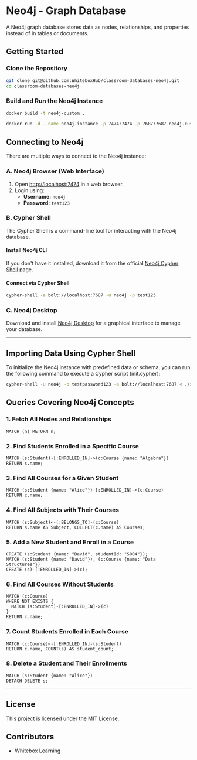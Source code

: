 # Neo4j - Graph Database
A Neo4j graph database stores data as nodes, relationships, and properties instead of in tables or documents. 

## Getting Started

### Clone the Repository
```sh
git clone git@github.com:WhiteboxHub/classroom-databases-neo4j.git
cd classroom-databases-neo4j
```

### Build and Run the Neo4j Instance
```sh
docker build -t neo4j-custom .

docker run -d --name neo4j-instance -p 7474:7474 -p 7687:7687 neo4j-custom
```

## Connecting to Neo4j
There are multiple ways to connect to the Neo4j instance:

### A. Neo4j Browser (Web Interface)
1. Open [http://localhost:7474](http://localhost:7474) in a web browser.
2. Login using:
   - **Username:** `neo4j`
   - **Password:** `test123`

### B. Cypher Shell
The Cypher Shell is a command-line tool for interacting with the Neo4j database.

#### Install Neo4j CLI
If you don't have it installed, download it from the official [Neo4j Cypher Shell](https://neo4j.com/docs/operations-manual/5/tools/cypher-shell/) page.

#### Connect via Cypher Shell
```sh
cypher-shell -a bolt://localhost:7687 -u neo4j -p test123
```

### C. Neo4j Desktop
Download and install [Neo4j Desktop](https://neo4j.com/download/) for a graphical interface to manage your database.

---

## Importing Data Using Cypher Shell
To initialize the Neo4j instance with predefined data or schema, you can run the following command to execute a Cypher script (init.cypher):
```bash
cypher-shell -u neo4j -p testpassword123 -a bolt://localhost:7687 < ./init.cypher
```

## Queries Covering Neo4j Concepts

### 1. Fetch All Nodes and Relationships
```cypher
MATCH (n) RETURN n;
```

### 2. Find Students Enrolled in a Specific Course
```cypher
MATCH (s:Student)-[:ENROLLED_IN]->(c:Course {name: "Algebra"})
RETURN s.name;
```

### 3. Find All Courses for a Given Student
```cypher
MATCH (s:Student {name: "Alice"})-[:ENROLLED_IN]->(c:Course)
RETURN c.name;
```

### 4. Find All Subjects with Their Courses
```cypher
MATCH (s:Subject)<-[:BELONGS_TO]-(c:Course)
RETURN s.name AS Subject, COLLECT(c.name) AS Courses;
```

### 5. Add a New Student and Enroll in a Course
```cypher
CREATE (s:Student {name: "David", studentId: "S004"});
MATCH (s:Student {name: "David"}), (c:Course {name: "Data Structures"})
CREATE (s)-[:ENROLLED_IN]->(c);
```

### 6. Find All Courses Without Students
```cypher
MATCH (c:Course)
WHERE NOT EXISTS {
  MATCH (s:Student)-[:ENROLLED_IN]->(c)
}
RETURN c.name;
```

### 7. Count Students Enrolled in Each Course
```cypher
MATCH (c:Course)<-[:ENROLLED_IN]-(s:Student)
RETURN c.name, COUNT(s) AS student_count;
```

### 8. Delete a Student and Their Enrollments
```cypher
MATCH (s:Student {name: "Alice"})
DETACH DELETE s;
```
---

## License
This project is licensed under the MIT License.

## Contributors
- Whitebox Learning
